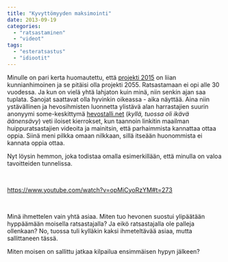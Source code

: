 ```yaml
---
title: "Kyvyttömyyden maksimointi"
date: 2013-09-19
categories: 
  - "ratsastaminen"
  - "videot"
tags: 
  - "esteratsastus"
  - "idiootit"
---
```


Minulle on pari kerta huomautettu, että [projekti 2015](http://www.katiska.eu/ratsastus/projekti-2015/ "Projekti 2015") on liian kunnianhimoinen ja se pitäisi olla projekti 2055. Ratsastamaan ei opi alle 30 vuodessa. Ja kun on vielä yhtä lahjaton kuin minä, niin senkin ajan saa tuplata. Sanojat saattavat olla hyvinkin oikeassa - aika näyttää. Aina niin ystävällinen ja hevosihmisten luonnetta ylistävä alan harrastajien suurin anonyymi some-keskittymä [hevostalli.net](http://www.hevostalli,net) (_kyllä, tuossa oli ikävä äänensävy_) veti iloiset kierrokset, kun taannoin linkitin maailman huippuratsastajien videoita ja mainitsin, että parhaimmista kannattaa ottaa oppia. Siinä meni pilkka omaan nilkkaan, sillä itseään huonommista ei kannata oppia ottaa.

<!--more-->

Nyt löysin hemmon, joka todistaa omalla esimerkillään, että minulla on valoa tavoitteiden tunnelissa.

 

https://www.youtube.com/watch?v=opMiCyoRzYM#t=273

 

Minä ihmettelen vain yhtä asiaa. Miten tuo hevonen suostui ylipäätään hyppäämään moisella ratsastajalla? Ja eikö ratsastajalla ole palleja ollenkaan? No, tuossa tuli kylläkin kaksi ihmeteltävää asiaa, mutta sallittaneen tässä.

Miten moisen on sallittu jatkaa kilpailua ensimmäisen hypyn jälkeen?

